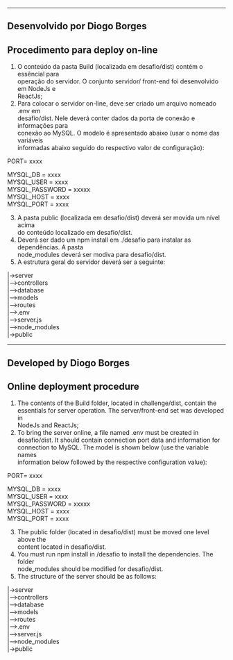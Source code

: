 
------------------------------------------------------------------------------------
 Desenvolvido por Diogo Borges                                 
------------------------------------------------------------------------------------

 Procedimento para deploy on-line                                                 
 --------------------------------                                                   

 1. O conteúdo da pasta Build (localizada em desafio/dist) contém o essêncial para  
 operação do servidor. O conjunto servidor/ front-end foi desenvolvido em NodeJs e   
 ReactJs;                                                                           
 2. Para colocar o servidor on-line, deve ser criado um arquivo nomeado .env em     
 desafio/dist. Nele deverá conter dados da porta de conexão e informações para      
 conexão ao MySQL. O modelo é apresentado abaixo (usar o nome das variáveis         
 informadas abaixo seguido do respectivo valor de configuração):                   

 PORT= xxxx                                                                        

 MYSQL_DB = xxxx                                                                    
 MYSQL_USER = xxxx                                                                  
 MYSQL_PASSWORD = xxxxx                                                             
 MYSQL_HOST = xxxx                                                                  
 MYSQL_PORT = xxxx                                                                  
                                                                                    
 3. A pasta public (localizada em desafio/dist) deverá ser movida um nível acima    
 do conteúdo localizado em desafio/dist.                                            
 4. Deverá ser dado um npm install em ./desafio para instalar as dependências. A pasta  
 node_modules deverá ser modiva para desafio/dist.                                  
 5. A estrutura geral do servidor deverá ser a seguinte:                            
                                                                                    
 |->server                                                                          
  |-->controllers                                                                   
  |-->database                                                                      
  |-->models                                                                        
  |-->routes                                                                        
  |-->.env                                                                          
  |-->server.js                                                                     
  |-->node_modules                                                                  
 |->public                                                                      

------------------------------------------------------------------------------------
 Developed by Diogo Borges                                     
------------------------------------------------------------------------------------
  
 Online deployment procedure                                                      
 ---------------------------                                                        
 
 1. The contents of the Build folder, located in challenge/dist, contain the        
 essentials for server operation. The server/front-end set was developed in         
 NodeJs and ReactJs;                                                                
 2. To bring the server online, a file named .env must be created in                
 desafio/dist. It should contain connection port data and information for           
 connection to MySQL. The model is shown below (use the variable names              
 information below followed by the respective configuration value):                 
 
 PORT= xxxx                                                                         
 
 MYSQL_DB = xxxx                                                                    
 MYSQL_USER = xxxx                                                                  
 MYSQL_PASSWORD = xxxxx                                                             
 MYSQL_HOST = xxxx                                                                  
 MYSQL_PORT = xxxx                                                                  

 3. The public folder (located in desafio/dist) must be moved one level above the   
 content located in desafio/dist.                                                   
 4. You must run npm install in /desafio to install the dependencies. The folder    
 node_modules should be modified for desafio/dist.                                  
 5. The structure of the server should be as follows:                               
 
 |->server                                                                          
  |-->controllers                                                                   
  |-->database                                                                      
  |-->models                                                                        
  |-->routes                                                                        
  |-->.env                                                                            
  |-->server.js                                                                     
  |-->node_modules                                                                  
 |->public                                                                          

